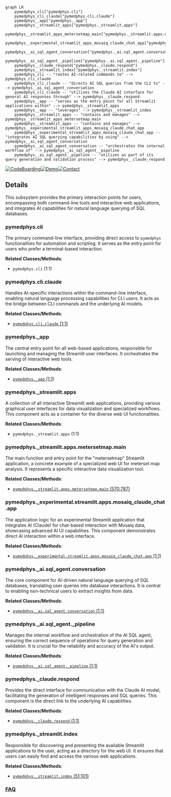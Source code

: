 ```mermaid
graph LR
    pymedphys_cli["pymedphys.cli"]
    pymedphys_cli_claude["pymedphys.cli.claude"]
    pymedphys__app["pymedphys._app"]
    pymedphys__streamlit_apps["pymedphys._streamlit.apps"]
    pymedphys__streamlit_apps_metersetmap_main["pymedphys._streamlit.apps.metersetmap.main"]
    pymedphys__experimental_streamlit_apps_mosaiq_claude_chat_app["pymedphys._experimental.streamlit.apps.mosaiq_claude_chat.app"]
    pymedphys__ai_sql_agent_conversation["pymedphys._ai.sql_agent.conversation"]
    pymedphys__ai_sql_agent__pipeline["pymedphys._ai.sql_agent._pipeline"]
    pymedphys__claude_respond["pymedphys._claude.respond"]
    pymedphys__streamlit_index["pymedphys._streamlit.index"]
    pymedphys_cli -- "routes AI-related commands to" --> pymedphys_cli_claude
    pymedphys_cli_claude -- "directs AI SQL queries from the CLI to" --> pymedphys__ai_sql_agent_conversation
    pymedphys_cli_claude -- "utilizes the Claude AI interface for general AI responses through" --> pymedphys__claude_respond
    pymedphys__app -- "serves as the entry point for all Streamlit applications within" --> pymedphys__streamlit_apps
    pymedphys__app -- "leverages" --> pymedphys__streamlit_index
    pymedphys__streamlit_apps -- "contains and manages" --> pymedphys__streamlit_apps_metersetmap_main
    pymedphys__streamlit_apps -- "contains and manages" --> pymedphys__experimental_streamlit_apps_mosaiq_claude_chat_app
    pymedphys__experimental_streamlit_apps_mosaiq_claude_chat_app -- "integrates AI SQL querying capabilities by using" --> pymedphys__ai_sql_agent_conversation
    pymedphys__ai_sql_agent_conversation -- "orchestrates the internal workflow of" --> pymedphys__ai_sql_agent__pipeline
    pymedphys__ai_sql_agent__pipeline -- "utilizes as part of its query generation and validation process" --> pymedphys__claude_respond
```

[![CodeBoarding](https://img.shields.io/badge/Generated%20by-CodeBoarding-9cf?style=flat-square)](https://github.com/CodeBoarding/CodeBoarding)[![Demo](https://img.shields.io/badge/Try%20our-Demo-blue?style=flat-square)](https://www.codeboarding.org/demo)[![Contact](https://img.shields.io/badge/Contact%20us%20-%20contact@codeboarding.org-lightgrey?style=flat-square)](mailto:contact@codeboarding.org)

## Details

This subsystem provides the primary interaction points for users, encompassing both command-line tools and interactive web applications, and integrates AI capabilities for natural language querying of SQL databases.

### pymedphys.cli
The primary command-line interface, providing direct access to `pymedphys` functionalities for automation and scripting. It serves as the entry point for users who prefer a terminal-based interaction.


**Related Classes/Methods**:

- `pymedphys.cli` (1:1)


### pymedphys.cli.claude
Handles AI-specific interactions within the command-line interface, enabling natural language processing capabilities for CLI users. It acts as the bridge between CLI commands and the underlying AI models.


**Related Classes/Methods**:

- <a href="https://github.com/pymedphys/pymedphys/lib/pymedphys/cli/claude.py#L1-L1" target="_blank" rel="noopener noreferrer">`pymedphys.cli.claude` (1:1)</a>


### pymedphys._app
The central entry point for all web-based applications, responsible for launching and managing the Streamlit user interfaces. It orchestrates the serving of interactive web tools.


**Related Classes/Methods**:

- <a href="https://github.com/pymedphys/pymedphys/lib/pymedphys/_app.py#L1-L1" target="_blank" rel="noopener noreferrer">`pymedphys._app` (1:1)</a>


### pymedphys._streamlit.apps
A collection of all interactive Streamlit web applications, providing various graphical user interfaces for data visualization and specialized workflows. This component acts as a container for the diverse web UI functionalities.


**Related Classes/Methods**:

- `pymedphys._streamlit.apps` (1:1)


### pymedphys._streamlit.apps.metersetmap.main
The main function and entry point for the "metersetmap" Streamlit application, a concrete example of a specialized web UI for meterset map analysis. It represents a specific interactive data visualization tool.


**Related Classes/Methods**:

- <a href="https://github.com/pymedphys/pymedphys/lib/pymedphys/_streamlit/apps/metersetmap/main.py#L570-L787" target="_blank" rel="noopener noreferrer">`pymedphys._streamlit.apps.metersetmap.main` (570:787)</a>


### pymedphys._experimental.streamlit.apps.mosaiq_claude_chat.app
The application logic for an experimental Streamlit application that integrates AI (Claude) for chat-based interaction with Mosaiq data, showcasing advanced AI UI capabilities. This component demonstrates direct AI interaction within a web interface.


**Related Classes/Methods**:

- <a href="https://github.com/pymedphys/pymedphys/lib/pymedphys/_experimental/streamlit/apps/mosaiq_claude_chat/app.py#L1-L1" target="_blank" rel="noopener noreferrer">`pymedphys._experimental.streamlit.apps.mosaiq_claude_chat.app` (1:1)</a>


### pymedphys._ai.sql_agent.conversation
The core component for AI-driven natural language querying of SQL databases, translating user queries into database interactions. It is central to enabling non-technical users to extract insights from data.


**Related Classes/Methods**:

- <a href="https://github.com/pymedphys/pymedphys/lib/pymedphys/_ai/sql_agent/conversation.py#L1-L1" target="_blank" rel="noopener noreferrer">`pymedphys._ai.sql_agent.conversation` (1:1)</a>


### pymedphys._ai.sql_agent._pipeline
Manages the internal workflow and orchestration of the AI SQL agent, ensuring the correct sequence of operations for query generation and validation. It is crucial for the reliability and accuracy of the AI's output.


**Related Classes/Methods**:

- <a href="https://github.com/pymedphys/pymedphys/lib/pymedphys/_ai/sql_agent/_pipeline.py#L1-L1" target="_blank" rel="noopener noreferrer">`pymedphys._ai.sql_agent._pipeline` (1:1)</a>


### pymedphys._claude.respond
Provides the direct interface for communication with the Claude AI model, facilitating the generation of intelligent responses and SQL queries. This component is the direct link to the underlying AI capabilities.


**Related Classes/Methods**:

- <a href="https://github.com/pymedphys/pymedphys/lib/pymedphys/_claude/respond.py#L1-L1" target="_blank" rel="noopener noreferrer">`pymedphys._claude.respond` (1:1)</a>


### pymedphys._streamlit.index
Responsible for discovering and presenting the available Streamlit applications to the user, acting as a directory for the web UI. It ensures that users can easily find and access the various web applications.


**Related Classes/Methods**:

- <a href="https://github.com/pymedphys/pymedphys/lib/pymedphys/_streamlit/index.py#L51-L101" target="_blank" rel="noopener noreferrer">`pymedphys._streamlit.index` (51:101)</a>




### [FAQ](https://github.com/CodeBoarding/GeneratedOnBoardings/tree/main?tab=readme-ov-file#faq)